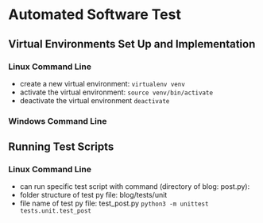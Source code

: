 # Automated Software Test

## Virtual Environments Set Up and Implementation
### Linux Command Line
- create a new virtual environment:
```virtualenv venv```
- activate the virtual environment:
```source venv/bin/activate```
- deactivate the virtual environment
```deactivate```

### Windows Command Line

## Running Test Scripts
### Linux Command Line
- can run specific test script with command (directory of blog: post.py):
- folder structure of test py file: blog/tests/unit
- file name of test py file: test_post.py
```python3 -m unittest tests.unit.test_post```
